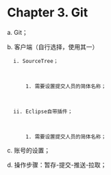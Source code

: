 # Chapter 3. Git

a. Git；

  b. 客户端（自行选择，使用其一）



      i. SourceTree；



          1. 需要设置提交人员的简体名称；



      ii. Eclipse自带插件；



          1. 需要设置提交人员的简体名称；



  c. 账号的设置；



  d. 操作步骤：暂存-提交-推送-拉取；



